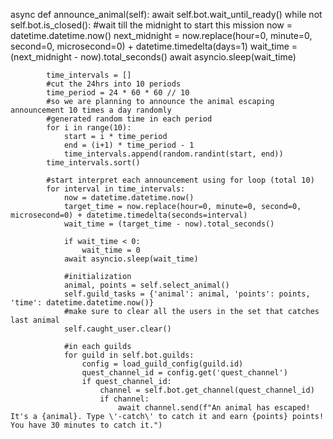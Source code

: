 async def announce_animal(self):
        await self.bot.wait_until_ready()
        while not self.bot.is_closed():
            #wait till the midnight to start this mission
            now = datetime.datetime.now()
            next_midnight = now.replace(hour=0, minute=0, second=0, microsecond=0) + datetime.timedelta(days=1)
            wait_time = (next_midnight - now).total_seconds()
            await asyncio.sleep(wait_time)

            time_intervals = []
            #cut the 24hrs into 10 periods
            time_period = 24 * 60 * 60 // 10
            #so we are planning to announce the animal escaping announcement 10 times a day randomly
            #generated random time in each period
            for i in range(10):
                start = i * time_period
                end = (i+1) * time_period - 1
                time_intervals.append(random.randint(start, end))
            time_intervals.sort()

            #start interpret each announcement using for loop (total 10)
            for interval in time_intervals:
                now = datetime.datetime.now()
                target_time = now.replace(hour=0, minute=0, second=0, microsecond=0) + datetime.timedelta(seconds=interval)
                wait_time = (target_time - now).total_seconds()

                if wait_time < 0:
                    wait_time = 0
                await asyncio.sleep(wait_time)

                #initialization
                animal, points = self.select_animal()
                self.guild_tasks = {'animal': animal, 'points': points, 'time': datetime.datetime.now()}
                #make sure to clear all the users in the set that catches last animal
                self.caught_user.clear()

                #in each guilds
                for guild in self.bot.guilds:
                    config = load_guild_config(guild.id)
                    quest_channel_id = config.get('quest_channel')
                    if quest_channel_id:
                        channel = self.bot.get_channel(quest_channel_id)
                        if channel:
                            await channel.send(f"An animal has escaped! It's a {animal}. Type \'-catch\' to catch it and earn {points} points! You have 30 minutes to catch it.")